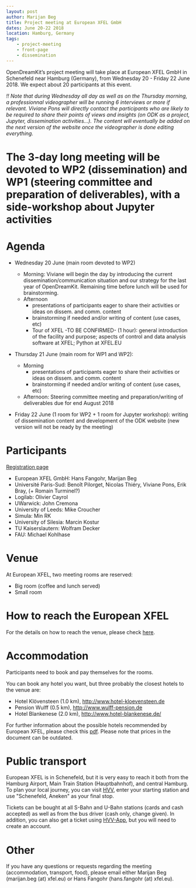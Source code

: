 ```yaml
---
layout: post
author: Marijan Beg
title: Project meeting at European XFEL GmbH
dates: June 20-22 2018
location: Hamburg, Germany
tags:
    - project-meeting
    - front-page
    - dissemination
---
```


OpenDreamKit’s project meeting will take place at European XFEL GmbH
in Schenefeld near Hamburg (Germany), from Wednesday 20 - Friday 22
June 2018. We expect about 20 participants at this event.

*!! Note that during Wednesday all day as well as on the Thursday morning, a professionnal videographer will be running 6 interviews or more if relevant. Viviane Pons will directly contact the participants who are likely to be required to share their points of views and insights (on ODK as a project, Jupyter, dissemination activities...). The content will eventually be added on the next version of the website once the videographer is done editing everything.*

# The 3-day long meeting will be devoted to WP2 (dissemination) and WP1 (steering committee and preparation of deliverables), with a side-workshop about Jupyter activities

# Agenda

- Wednesday 20 June (main room devoted to WP2) 
  - Morning: Viviane will begin the day by introducing the current dissemination/communication situation and our strategy for the last year of OpenDreamKit. Remaining time before lunch will be used for brainstorming.
  - Afternoon
    - presentations of participants eager to share their activities or ideas on dissem. and comm. content
    - brainstorming if needed and/or writing of content (use cases, etc)
    - Tour of XFEL -TO BE CONFIRMED- (1 hour): general introduction of the facility and purpose; aspects of control and data analysis software at XFEL; Python at XFEL.EU

    
- Thursday 21 June (main room for WP1 and WP2): 
  - Morning
    - presentations of participants eager to share their activities or ideas on dissem. and comm. content
    - brainstorming if needed and/or writing of content (use cases, etc)
  - Afternoon: Steering committee meeting and preparation/writing of deliverables due for end August 2018
  
- Friday 22 June (1 room for WP2 + 1 room for Jupyter workshop): writing of dissemination content and development of the ODK website (new version will not be ready by the meeting)

# Participants

[Registration page](https://framadate.org/XQuv3rtgcC8jtl7c)

- European XFEL GmbH: Hans Fangohr, Marijan Beg
- Université Paris-Sud: Benoît Pilorget, Nicolas Thiéry, Viviane Pons, Erik Bray, (+ Romain Turminel?)
- Logilab: Olivier Cayrol 	
- UWarwick: John Cremona
- University of Leeds: Mike Croucher
- Simula: Min RK
- University of Silesia: Marcin Kostur
- TU Kaiserslautern: Wolfram Decker
- FAU: Michael Kohlhase


# Venue

At European XFEL, two meeting rooms are reserved:

- Big room (coffee and lunch served) 
- Small room

# How to reach the European XFEL

For the details on how to reach the venue, please check [here](https://www.xfel.eu/contacts/index_eng.html).

# Accommodation

Participants need to book and pay themselves for the rooms.

You can book any hotel you want, but three probably the closest hotels to the venue are:

- Hotel Klövensteen (1.0 km), http://www.hotel-kloevensteen.de 
- Pension Wulff (0.5 km), http://www.wulff-pension.de 
- Hotel Blankenese (2.0 km), http://www.hotel-blankenese.de/

For further information about the possible hotels recommended by European XFEL, please check this [pdf](hotels_list.pdf). Please note that prices in the document can be outdated.

# Public transport

European XFEL is in Schenefeld, but it is very easy to reach it both from the Hamburg Airport, Main Train Station (Hauptbahnhof), and central Hamburg. To plan your local journey, you can visit [HVV](http://www.hvv.de/en/), enter your starting station and use "Schenefeld, Aneken" as your final stop.

Tickets can be bought at all S-Bahn and U-Bahn stations (cards and cash accepted) as well as from the bus driver (cash only, change given). In addition, you can also get a ticket using [HVV-App](http://www.hvv.de/fahrplaene/hvv-app/), but you will need to create an account.

# Other

If you have any questions or requests regarding the meeting (accommodation, transport, food), please email either Marijan Beg (marijan.beg (at) xfel.eu) or Hans Fangohr (hans.fangohr (at) xfel.eu).
